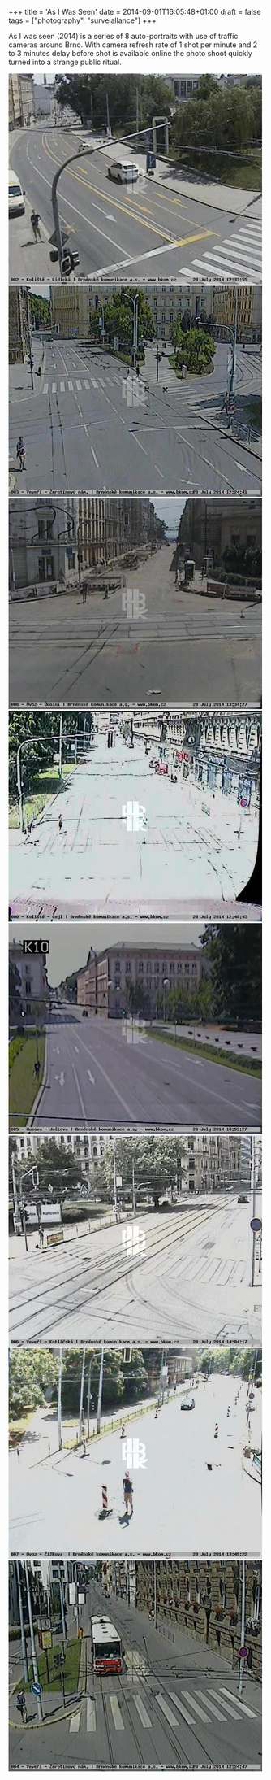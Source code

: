 +++
title = 'As I Was Seen'
date = 2014-09-01T16:05:48+01:00
draft = false
tags = ["photography", "surveiallance"]
+++

As I was seen (2014) is a series of 8 auto-portraits with use of traffic cameras around Brno.
With camera refresh rate of 1 shot per minute and 2 to 3 minutes delay before shot is available online the photo shoot quickly turned into a strange public ritual.

![As I Was Seen 1](1.jpg)
![As I Was Seen 2](2.jpg)
![As I Was Seen 3](3.jpg)
![As I Was Seen 4](4.jpg)
![As I Was Seen 5](5.jpg)
![As I Was Seen 6](6.jpg)
![As I Was Seen 7](7.jpg)
![As I Was Seen 8](8.jpg)


